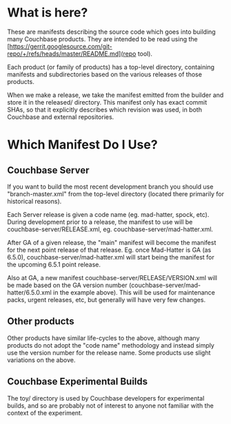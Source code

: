 # What is here?

These are manifests describing the source code which goes into building
many Couchbase products. They are intended to be read using the
[https://gerrit.googlesource.com/git-repo/+/refs/heads/master/README.md](repo tool).

Each product (or family of products) has a top-level directory, containing
manifests and subdirectories based on the various releases of those products.

When we make a release, we take the manifest emitted from the builder
and store it in the released/ directory.  This manifest only has exact
commit SHAs, so that it explicitly describes which revision was used,
in both Couchbase and external repositories.

# Which Manifest Do I Use?

## Couchbase Server

If you want to build the most recent development branch you should use
"branch-master.xml" from the top-level directory (located there primarily
for historical reasons).

Each Server release is given a code name (eg. mad-hatter, spock, etc).
During development prior to a release, the manifest to use will be
couchbase-server/RELEASE.xml, eg. couchbase-server/mad-hatter.xml.

After GA of a given release, the "main" manifest will become the manifest
for the next point release of that release. Eg. once Mad-Hatter is GA
(as 6.5.0), couchbase-server/mad-hatter.xml will start being the manifest
for the upcoming 6.5.1 point release.

Also at GA, a new manifest couchbase-server/RELEASE/VERSION.xml will be
made based on the GA version number (couchbase-server/mad-hatter/6.5.0.xml
in the example above). This will be used for maintenance packs, urgent
releases, etc, but generally will have very few changes.

## Other products

Other products have similar life-cycles to the above, although many
products do not adopt the "code name" methodology and instead simply use
the version number for the release name. Some products use slight
variations on the above.

## Couchbase Experimental Builds

The toy/ directory is used by Couchbase developers for experimental builds,
and so are probably not of interest to anyone not familiar with the context
of the experiment.

